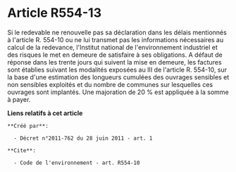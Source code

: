 # Article R554-13

Si le redevable ne renouvelle pas sa déclaration dans les délais mentionnés à l'article R. 554-10 ou ne lui transmet pas les
informations nécessaires au calcul de la redevance, l'Institut national de l'environnement industriel et des risques le met
en demeure de satisfaire à ses obligations. A défaut de réponse dans les trente jours qui suivent la mise en demeure, les
factures sont établies suivant les modalités exposées au III de l'article R. 554-10, sur la base d'une estimation des
longueurs cumulées des ouvrages sensibles et non sensibles exploités et du nombre de communes sur lesquelles ces ouvrages
sont implantés. Une majoration de 20 % est appliquée à la somme à payer.

**Liens relatifs à cet article**

	**Créé par**:

	  - Décret n°2011-762 du 28 juin 2011 - art. 1

	**Cite**:

	  - Code de l'environnement - art. R554-10
